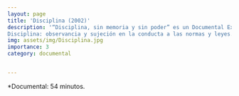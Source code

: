 ```yaml
---
layout: page
title: 'Disciplina (2002)'
description: '“Disciplina, sin memoria y sin poder” es un Documental Expandido sobre las relaciones de poder, tomando como punto de partida la enorme efectividad de la generación mediática del consenso social.
Disciplina: observancia y sujeción en la conducta a las normas y leyes. Sin memoria: no hay recuerdo de cuándo o porqué normas y leyes. Sin poder: no hay capacidad de acción. “¿No deberíamos portarnos bien, puesto que acabamos de recibir un buen sopapo?” .  W. Gombrowicz. (diarios).'
img: assets/img/Disciplina.jpg
importance: 3
category: documental


---
```

*Documental: 54 minutos.


